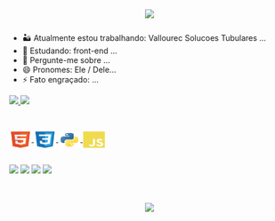 <h1 align="center">
<img src="https://readme-typing-svg.herokuapp.com/?font=Righteous&size=35&center=true&vCenter=true&width=500&height=70&duration=4000&lines=olá!+👋;+sou+o+Danni+Nascimento!;" />
</h1>

- 🏜️ Atualmente estou trabalhando: Vallourec Solucoes Tubulares ...
- 📖 Estudando: front-end ...
- 💬 Pergunte-me sobre ...
- 😄 Pronomes: Ele / Dele...
- ⚡ Fato engraçado: ...

<div>
  <a href="https://github.com/DanniNascimento">

 <img eigth= "180em" src="https://github-readme-stats.vercel.app/api?username=DanniNascimento&show_icons=true&theme=highcontrast#gh-dark-mode-only)](https://github.com/DanniNascimento/github-readme-stats#gh-dark-mode-only" />

<img heigth= "180em" src="https://github-readme-stats.vercel.app/api/top-langs/?username=DanniNascimento&langs_count=8" />
  
</div>

##

<div style="display: inline_block"><br>
  <img align="center" alt="Danni-HTML" height="30" width="40" src="https://raw.githubusercontent.com/devicons/devicon/master/icons/html5/html5-original.svg">
  <img align="center" alt="Danni-CSS" height="30" width="40" src="https://raw.githubusercontent.com/devicons/devicon/master/icons/css3/css3-original.svg">
  <img align="center" alt="Danni-Python" height="30" width="40" src="https://raw.githubusercontent.com/devicons/devicon/master/icons/python/python-original.svg">
  <img align="center" alt="Rafa-Js" height="30" width="40" src="https://raw.githubusercontent.com/devicons/devicon/master/icons/javascript/javascript-plain.svg">
</div>

##

<div> 
  <a href="https://instagram.com/nascimentodanni3" target="_blank"><img src="https://img.shields.io/badge/-Instagram-%23E4405F?style=for-the-badge&logo=instagram&logoColor=white" target="_blank"></a>
 	<a href="+55 31 99283392" target="_blank"><img src="https://img.shields.io/badge/WhatsApp-25D366?style=for-the-badge&logo=whatsapp&logoColor=white"></a>
   <a href = "mailto:dnrcriartes@gmail.com"><img src="https://img.shields.io/badge/Gmail-D14836?style=for-the-badge&logo=gmail&logoColor=white"></a>
  <a href="www.linkedin.com/in/danni-nascimento-da-rocha-a55a6645" target="_blank"><img src="https://img.shields.io/badge/-LinkedIn-%230077B5?style=for-the-badge&logo=linkedin&logoColor=white" target="_blank"></a> 

  <h1 align="center">
<img src="https://readme-typing-svg.herokuapp.com/?font=Righteous&size=35&center=true&vCenter=true&width=500&height=70&duration=4000&lines=obrigado+pela+atenção!;" />
</h1>
  
</div>
